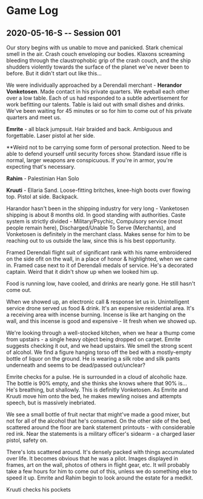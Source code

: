 # Game Log

## 2020-05-16-S -- Session 001

Our story begins with us unable to move and panicked. Stark chemical smell in the air. Crash couch enveloping our bodies. Klaxons screaming bleeding through the claustrophobic grip of the crash couch, and the ship shudders violently towards the surface of the planet we've never been to before. But it didn't start out like this...

We were individually approached by a Derendali merchant - **Herandor Vonketosen**. Made contact in his private quarters. We eyeball each other over a low table. Each of us had responded to a subtle advertisement for work befitting our talents. Table is laid out with small dishes and drinks. We've been waiting for 45 minutes or so for him to come out of his private quarters and meet us.

**Emrite** - all black jumpsuit. Hair braided and back. Ambiguous and forgettable. Laser pistol at her side.

\*\*Weird not to be carrying some form of personal protection. Need to be able to defend yourself until security forces show. Standard issue rifle is normal, larger weapons are conspicuous. If you're in armor, you're expecting that's necessary.

**Rahim** - Palestinian Han Solo

**Kruuti** - Ellaria Sand. Loose-fitting britches, knee-high boots over flowing top. Pistol at side. Backpack.

Harandor hasn't been in the shipping industry for very long - Vanketosen shipping is about 8 months old. In good standing with authorities. Caste system is strictly divided - Military/Psychic, Compulsory service (most people remain here), Discharged/Unable To Serve (Merchants), and Vonketosen is definitely in the merchant class. Makes sense for him to be reaching out to us outside the law, since this is his best opportunity.

Framed Derendali flight suit of significant rank with his name embroidered on the side ofit on the wall, in a place of honor & highlighted, when we came in. Framed case next to it of Derendali medals of service. He's a decorated captain. Weird that it didn't show up when we looked him up.

Food is running low, have cooled, and drinks are nearly gone. He still hasn't come out.

When we showed up, an electronic call & response let us in. Unintelligent service drone served us food & drink. It's an expensive residential area. It's a receiving area with incense burning. Incense is like art hanging on the wall, and this incense is good and expensive - lit fresh when we showed up.

We're looking through a well-stocked kitchen, when we hear a thump come from upstairs - a single heavy object being dropped on carpet. Emrite suggests checking it out, and we head upstairs. We smell the strong scent of alcohol. We find a figure hanging torso off the bed with a mostly-empty bottle of liquor on the ground. He is wearing a silk robe and silk pants underneath and seems to be dead/passed out/unclear?

Emrite checks for a pulse. He is surrounded in a cloud of alcoholic haze. The bottle is 90% empty, and she thinks she knows where that 90% is... He's breathing, but shallowly. This is definitly Vonketosen. As Emrite and Kruuti move him onto the bed, he makes mewling noises and attempts speech, but is massively inebriated.

We see a small bottle of fruit nectar that might've made a good mixer, but not for all of the alcohol that he's consumed. On the other side of the bed, scattered around the floor are bank statement printouts - with considerable red ink. Near the statements is a military officer's sidearm - a charged laser pistol, safety on.

There's lots scattered around. It's densely packed with things accumulated over life. It becomes obvious that he was a pilot. Images displayed in frames, art on the wall, photos of others in flight gear, etc. It will probably take a few hours for him to come out of this, unless we do something else to speed it up. Emrite and Rahim begin to look around the estate for a medkit.

Kruuti checks his pockets
